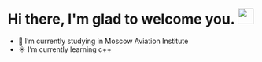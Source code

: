 ### <h1 align="center">Hi there, I'm glad to welcome you.</a> <img src="https://github.com/blackcater/blackcater/raw/main/images/Hi.gif" height="32"/></h1>

- 🔭 I’m currently studying in Moscow Aviation Institute
- ☀️ I’m currently learning c++   


